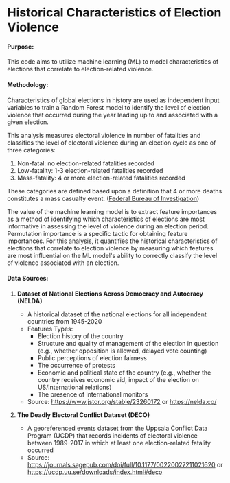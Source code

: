 # Historical Characteristics of Election Violence

#### Purpose:
This code aims to utilize machine learning (ML) to model characteristics of elections that correlate to election-related violence. 

#### Methodology:
Characteristics of global elections in history are used as independent input variables to train a Random Forest model to identify the level of election violence that occurred during the year leading up to and associated with a given election.

This analysis measures electoral violence in number of fatalities and classifies the level of electoral violence during an election cycle as one of three categories:
1. Non-fatal: no election-related fatalities recorded
2. Low-fatality: 1-3 election-related fatalities recorded
3. Mass-fatality: 4 or more election-related fatalities recorded

These categories are defined based upon a definition that 4 or more deaths constitutes a mass casualty event. ([Federal Bureau of Investigation](https://www.ojp.gov/ncjrs/virtual-library/abstracts/serial-murder-multi-disciplinary-perspectives-investigators))

The value of the machine learning model is to extract feature importances as a method of identifying which characteristics of elections are most informative in assessing the level of violence during an election period. Permutation importance is a specific tactic for obtaining feature importances. For this analysis, it quantifies the historical characteristics of elections that correlate to election violence by measuring which features are most influential on the ML model's ability to correctly classify the level of violence associated with an election.

#### Data Sources:
1. **Dataset of National Elections Across Democracy and Autocracy (NELDA)**
    - A historical dataset of the national elections for all independent countries from 1945-2020
    - Features Types: 
        - Election history of the country
        - Structure and quality of management of the election in question (e.g., whether opposition is allowed, delayed vote counting) 
        - Public perceptions of election fairness
        - The occurrence of protests
        - Economic and political state of the country (e.g., whether the country receives economic aid, impact of the election on US/international relations)
        - The presence of international monitors
    - Source: https://www.jstor.org/stable/23260172 or https://nelda.co/
    
    
2. **The Deadly Electoral Conflict Dataset (DECO)**
    - A georeferenced events dataset from the Uppsala Conflict Data Program (UCDP) that records incidents of electoral violence between 1989-2017 in which at least one election-related fatality occurred
    - Source: https://journals.sagepub.com/doi/full/10.1177/00220027211021620 or https://ucdp.uu.se/downloads/index.html#deco

